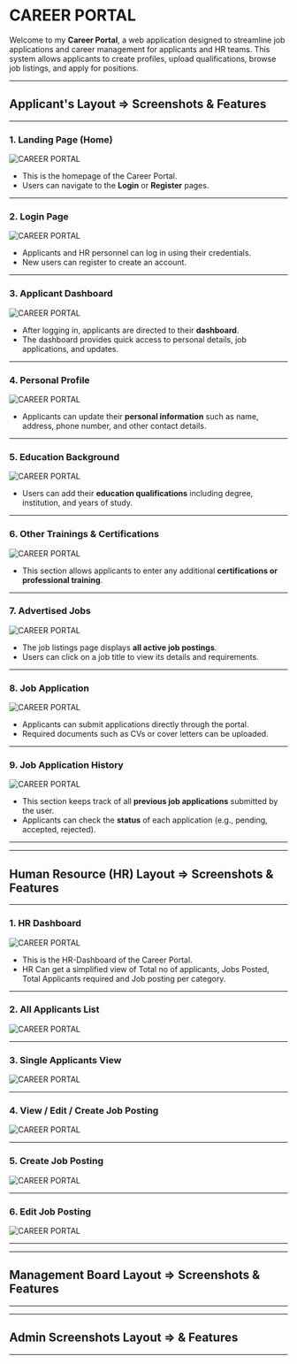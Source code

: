 # CAREER PORTAL 

Welcome to my **Career Portal**, a web application designed to streamline job applications and career management for applicants and HR teams. This system allows applicants to create profiles, upload qualifications, browse job listings, and apply for positions.

---
## **Applicant's Layout => Screenshots & Features**
---

### **1. Landing Page (Home)**
![CAREER PORTAL](public/images/readmegit/home.png)
- This is the homepage of the Career Portal.
- Users can navigate to the **Login** or **Register** pages.

---

### **2. Login Page**
![CAREER PORTAL](public/images/readmegit/login.png)
- Applicants and HR personnel can log in using their credentials.
- New users can register to create an account.

---

### **3. Applicant Dashboard**
![CAREER PORTAL](public/images/readmegit/applicant-dashboard.png)
- After logging in, applicants are directed to their **dashboard**.
- The dashboard provides quick access to personal details, job applications, and updates.

---

### **4. Personal Profile**
![CAREER PORTAL](public/images/readmegit/personal-profile.png)
- Applicants can update their **personal information** such as name, address, phone number, and other contact details.

---

### **5. Education Background**
![CAREER PORTAL](public/images/readmegit/education-background.png)
- Users can add their **education qualifications** including degree, institution, and years of study.

---

### **6. Other Trainings & Certifications**
![CAREER PORTAL](public/images/readmegit/other-trainings.png)
- This section allows applicants to enter any additional **certifications or professional training**.

---

### **7. Advertised Jobs**
![CAREER PORTAL](public/images/readmegit/advertised-jobs.png)
- The job listings page displays **all active job postings**.
- Users can click on a job title to view its details and requirements.

---

### **8. Job Application**
![CAREER PORTAL](public/images/readmegit/job-application.png)
- Applicants can submit applications directly through the portal.
- Required documents such as CVs or cover letters can be uploaded.

---

### **9. Job Application History**
![CAREER PORTAL](public/images/readmegit/job-application-history.png)
- This section keeps track of all **previous job applications** submitted by the user.
- Applicants can check the **status** of each application (e.g., pending, accepted, rejected).

---

---
## **Human Resource (HR) Layout => Screenshots & Features**
---
### **1. HR Dashboard**
![CAREER PORTAL](public/images/readmegit/hr-dashboard.png)
- This is the HR-Dashboard of the Career Portal.
- HR Can get a simplified view of Total no of applicants, Jobs Posted, Total Applicants required and Job posting per category.
---

### **2. All Applicants List**
![CAREER PORTAL](public/images/readmegit/applicant-list.png)

---

### **3. Single Applicants View**
![CAREER PORTAL](public/images/readmegit/single-applicants-details.png)

---

### **4. View / Edit / Create Job Posting**
![CAREER PORTAL](public/images/readmegit/view-job-postings.png)

---

### **5. Create Job Posting**
![CAREER PORTAL](public/images/readmegit/create-job-posting.png)

---

### **6. Edit Job Posting**
![CAREER PORTAL](public/images/readmegit/edit-job-posting.png)

---








---
## **Management Board Layout => Screenshots & Features**
---


---
## **Admin Screenshots Layout => & Features**
---